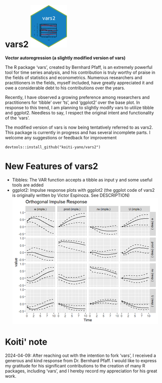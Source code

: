 # vars2 <img src="/tools/hex_vars2.png" width="120">
**Vector autoregression (a slightly modified version of vars)**

The R package ‘vars’, created by Bernhard Pfaff, is an extremely powerful tool for time series analysis, and his contribution is truly worthy of praise in the fields of statistics and econometrics. Numerous researchers and practitioners in the fields, myself included, have greatly appreciated it and owe a considerable debt to his contributions over the years.

Recently, I have observed a growing preference among researchers and practitioners for ‘tibble’ over ‘ts’, and ‘ggplot2’ over the base plot. In response to this trend, I am planning to slightly modify vars to utilize tibble and ggplot2.  Needless to say, I respect the original intent and functionality of the ‘vars’.

The modified version of vars is now being tentatively referred to as vars2. This package is currently in progress and has several incomplete parts. I welcome any suggestions or feedback for improvement

```
devtools::install_github("koiti-yano/vars2")
```

# New Features of vars2
+ Tibbles: The VAR function accepts a tibble as input y and some useful tools are added
+ ggplot2: Impulse response plots with ggplot2 (the ggplot code of vars2 is originally written by Victor Espinoza. See DESCRIPTION)
![Screenshot of ](tools/figure/plot_irf_with_vars2.png)

# Koiti' note
2024-04-09: After reaching out with the intention to fork ‘vars’, I received a generous and kind response from Dr. Bernhard Pfaff. I would like to express my gratitude for his significant contributions to the creation of many R packages, including ‘vars’, and I hereby record my appreciation for his great work.

